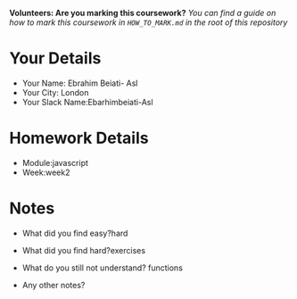 <!--

The title for your pull request should be made in this format

CITY CLASS_NO - FIRST_NAME LAST_NAME - MODULE - WEEK_NO

For example,

London Class 7 - Chris Owen - HTML/CSS - Week 1

Please complete the details below this message

-->

**Volunteers: Are you marking this coursework?** _You can find a guide on how to mark this coursework in `HOW_TO_MARK.md` in the root of this repository_

# Your Details

- Your Name: Ebrahim Beiati- Asl
- Your City: London
- Your Slack Name:Ebarhimbeiati-Asl

# Homework Details

- Module:javascript
- Week:week2

# Notes

- What did you find easy?hard

- What did you find hard?exercises

- What do you still not understand? functions

- Any other notes?
